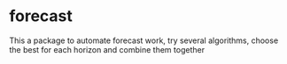 # forecast
This a package to automate forecast work, try several algorithms, choose the best for each horizon and combine them together
